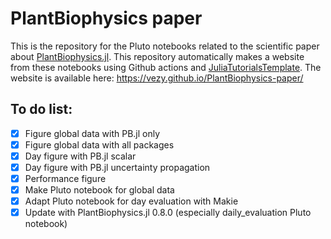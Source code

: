 # PlantBiophysics paper

This is the repository for the Pluto notebooks related to the scientific paper about [PlantBiophysics.jl](https://github.com/VEZY/PlantBiophysics.jl).
This repository automatically makes a website from these notebooks using Github actions and [JuliaTutorialsTemplate](https://github.com/rikhuijzer/JuliaTutorialsTemplate).
The website is available here: https://vezy.github.io/PlantBiophysics-paper/

## To do list:
- [x] Figure global data with PB.jl only
- [x] Figure global data with all packages
- [x] Day figure with PB.jl scalar
- [x] Day figure with PB.jl uncertainty propagation
- [x] Performance figure
- [x] Make Pluto notebook for global data
- [x] Adapt Pluto notebook for day evaluation with Makie
- [x] Update with PlantBiophysics.jl 0.8.0 (especially daily_evaluation Pluto notebook)
